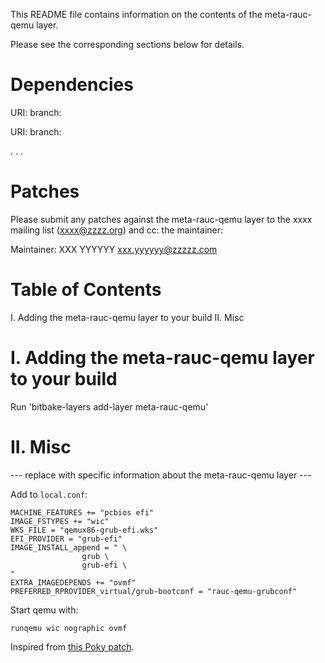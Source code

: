 This README file contains information on the contents of the meta-rauc-qemu layer.

Please see the corresponding sections below for details.

Dependencies
============

  URI: <first dependency>
  branch: <branch name>

  URI: <second dependency>
  branch: <branch name>

  .
  .
  .

Patches
=======

Please submit any patches against the meta-rauc-qemu layer to the xxxx mailing list (xxxx@zzzz.org)
and cc: the maintainer:

Maintainer: XXX YYYYYY <xxx.yyyyyy@zzzzz.com>

Table of Contents
=================

  I. Adding the meta-rauc-qemu layer to your build
 II. Misc


I. Adding the meta-rauc-qemu layer to your build
=================================================

Run 'bitbake-layers add-layer meta-rauc-qemu'

II. Misc
========

--- replace with specific information about the meta-rauc-qemu layer ---

Add to `local.conf`:

```
MACHINE_FEATURES += "pcbios efi"
IMAGE_FSTYPES += "wic"
WKS_FILE = "qemux86-grub-efi.wks"
EFI_PROVIDER = "grub-efi"
IMAGE_INSTALL_append = " \
                grub \
                grub-efi \
"
EXTRA_IMAGEDEPENDS += "ovmf"
PREFERRED_RPROVIDER_virtual/grub-bootconf = "rauc-qemu-grubconf"
```

Start qemu with:

```
runqemu wic nographic ovmf
```

Inspired from [this Poky patch](https://lists.yoctoproject.org/pipermail/yocto/2018-November/043242.html).
